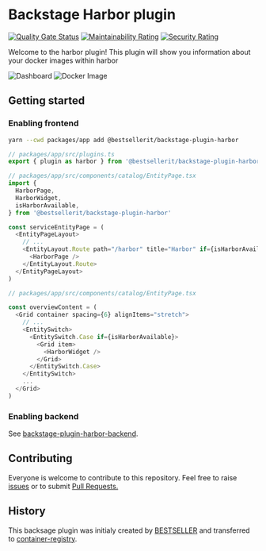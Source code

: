 # Backstage Harbor plugin

[![Quality Gate Status](https://sonarcloud.io/api/project_badges/measure?project=container-registry_backstage-plugin-harbor&metric=alert_status)](https://sonarcloud.io/summary/new_code?id=container-registry_backstage-plugin-harbor)
[![Maintainability Rating](https://sonarcloud.io/api/project_badges/measure?project=container-registry_backstage-plugin-harbor&metric=sqale_rating)](https://sonarcloud.io/summary/new_code?id=container-registry_backstage-plugin-harbor)
[![Security Rating](https://sonarcloud.io/api/project_badges/measure?project=container-registry_backstage-plugin-harbor&metric=security_rating)](https://sonarcloud.io/summary/new_code?id=container-registry_backstage-plugin-harbor)

[//]: # (![npm]&#40;https://img.shields.io/npm/dt/@bestsellerit/backstage-plugin-harbor&#41;)

Welcome to the harbor plugin!
This plugin will show you information about your docker images within harbor

![Dashboard](docs/img/dashboard.png)
![Docker Image](docs/img/widget.png)

## Getting started

### Enabling frontend

```bash
yarn --cwd packages/app add @bestsellerit/backstage-plugin-harbor
```

```ts
// packages/app/src/plugins.ts
export { plugin as harbor } from '@bestsellerit/backstage-plugin-harbor'
```

```ts
// packages/app/src/components/catalog/EntityPage.tsx
import {
  HarborPage,
  HarborWidget,
  isHarborAvailable,
} from '@bestsellerit/backstage-plugin-harbor'

const serviceEntityPage = (
  <EntityPageLayout>
    // ...
    <EntityLayout.Route path="/harbor" title="Harbor" if={isHarborAvailable}>
      <HarborPage />
    </EntityLayout.Route>
  </EntityPageLayout>
)
```

```ts
// packages/app/src/components/catalog/EntityPage.tsx

const overviewContent = (
  <Grid container spacing={6} alignItems="stretch">
    // ...
    <EntitySwitch>
      <EntitySwitch.Case if={isHarborAvailable}>
        <Grid item>
          <HarborWidget />
        </Grid>
      </EntitySwitch.Case>
    </EntitySwitch>
    ...
  </Grid>
)
```

### Enabling backend

See [backstage-plugin-harbor-backend](https://github.com/container-registry/backstage-plugin-harbor-backend#enabling-backend).

## Contributing

Everyone is welcome to contribute to this repository. Feel free to raise [issues](https://github.com/BESTSELLER/backstage-plugin-harbor/issues) or to submit [Pull Requests.](https://github.com/BESTSELLER/backstage-plugin-harbor/pulls)

## History

This backsage plugin was initialy created by [BESTSELLER](https://github.com/BESTSELLER) and transferred to [container-registry](https://github.com/container-registry).
